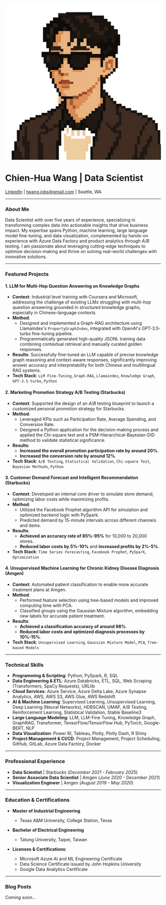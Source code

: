 <img src="images/tony_icon.png" alt="Chien-Hua Wang" class="profile-icon">

# Chien-Hua Wang | Data Scientist

[LinkedIn](https://www.linkedin.com/in/chien-hua-wang-052450142/) | <twang.jobs@gmail.com> | Seattle, WA

---

### About Me

Data Scientist with over five years of experience, specializing in transforming complex data into actionable insights that drive business impact. My expertise spans Python, machine learning, large language model fine-tuning, and data visualization, complemented by hands-on experience with Azure Data Factory and product analytics through $A/B$ testing. I am passionate about leveraging cutting-edge techniques to optimize decision-making and thrive on solving real-world challenges with innovative solutions.

---

### Featured Projects

#### 1. LLM for Multi-Hop Question Answering on Knowledge Graphs
* **Context**: Industrial level training with Coursera and Microsoft, addressing the challenge of existing LLMs struggling with multi-hop question answering grounded in structured knowledge graphs, especially in Chinese-language contexts.
* **Method**:
    * Designed and implemented a Graph-RAG architecture using Llamaindex's `PropertyGraphIndex`, integrated with OpenAI's GPT-3.5-turbo fine-tuning pipeline.
    * Programmatically generated high-quality JSONL training data combining contextual retrieval and manually curated golden responses.
* **Results**: Successfully fine-tuned an LLM capable of precise knowledge graph reasoning and context-aware responses, significantly improving answer accuracy and interpretability for both Chinese and multilingual RAG systems.
* **Tech Stack**: `LLM Fine-Tuning`, `Graph-RAG`, `Llamaindex`, `Knowledge Graph`, `GPT-3.5-turbo`, `Python`

#### 2. Marketing Promotion Strategy A/B Testing (Starbucks)
* **Context**: Supported the design of an $A/B$ testing blueprint to launch a customized personal promotion strategy for Starbucks.
* **Method**:
    * Leveraged KPIs such as Participation Rate, Average Spending, and Conversion Rate.
    * Designed a Python application for the decision-making process and applied the Chi-square test and a PSM-Hierarchical-Bayesian-DID method to validate statistical significance.
* **Results**:
    * **Increased the overall promotion participation rate by around 20%**.
    * **Increased the conversion rate by around 12%**.
* **Tech Stack**: `A/B Testing`, `Statistical Validation`, `Chi-square Test`, `Bayesian Methods`, `Python`

#### 3. Customer Demand Forecast and Intelligent Recommendation (Starbucks)
* **Context**: Developed an internal core driver to simulate store demand, optimizing labor costs while maximizing profits.
* **Method**:
    * Utilized the Facebook Prophet algorithm API for simulation and optimized backend logic with PySpark.
    * Predicted demand by 15-minute intervals across different channels and items.
* **Results**:
    * **Achieved an accuracy rate of 85%-95%** for 10,000 to 20,000 stores.
    * **Reduced labor costs by 5%-10%** and **increased profits by 2%-5%**.
* **Tech Stack**: `Time Series Forecasting`, `Facebook Prophet`, `PySpark`, `Optimization`

#### 4. Unsupervised Machine Learning for Chronic Kidney Disease Diagnosis (Amgen)
* **Context**: Automated patient classification to enable more accurate treatment plans at Amgen.
* **Method**:
    * Performed feature selection using tree-based models and improved computing time with PCA.
    * Classified groups using the Gaussian Mixture algorithm, embedding new labels for accurate patient treatment.
* **Results**:
    * **Achieved a classification accuracy of around 98%**.
    * **Reduced labor costs and optimized diagnosis processes by 10%-15%**.
* **Tech Stack**: `Unsupervised Learning`, `Gaussian Mixture Model`, `PCA`, `Tree-based Models`

---

### Technical Skills

* **Programming & Scripting**: Python, PySpark, R, SQL
* **Data Engineering & ETL**: Azure Databricks, ETL, SQL, Web Scraping (Transformers, SpaCy Requests), URLlib
* **Cloud Services**: Azure Service, Azure Delta Lake, Azure Synapse Analytics, AWS, AWS S3, AWS Glue, AWS Redshift
* **AI & Machine Learning**: Supervised Learning, Unsupervised Learning, Deep Learning (Neural Networks), HDBSCAN, UMAP, A/B Testing, Reinforcement Learning, Statistical Validation, Stable Baseline3
* **Large Language Modeling**: LLM, LLM-Fine Tuning, Knowledge Graph, GraphRAG, Transformer, TensorFlow/TensorFlow Hub, PyTorch, Google-BERT, NLP
* **Data Visualization**: Power BI, Tableau, Plotly, Plotly Dash, R Shiny
* **Project Management & CI/CD**: Project Management, Project Scheduling, GitHub, GitLab, Azure Data Factory, Docker

---

### Professional Experience

* **Data Scientist** | Starbucks (_December 2021 - February 2025_)
* **Senior Associate Data Scientist** | Amgen (_June 2020 - December 2021_)
* **Visualization Engineer** | Amgen (_August 2019 - May 2020_)

---

### Education & Certifications

* **Master of Industrial Engineering**
    * Texas A&M University, College Station, Texas
* **Bachelor of Electrical Engineering**
    * Tatung University, Taipei, Taiwan

* **Licenses & Certifications**:
    * Microsoft Azure AI and ML Engineering Certificate
    * Data Science Certificate issued by John Hopkins University
    * Google Data Analytics Certificate

---

### Blog Posts

*Coming soon...*